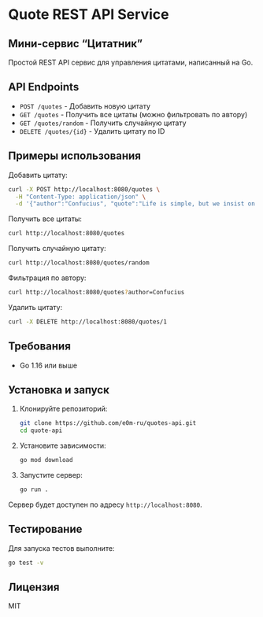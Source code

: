 # Quote REST API Service
## Мини-сервис “Цитатник”
Простой REST API сервис для управления цитатами, написанный на Go.

## API Endpoints

- `POST /quotes` - Добавить новую цитату
- `GET /quotes` - Получить все цитаты (можно фильтровать по автору)
- `GET /quotes/random` - Получить случайную цитату
- `DELETE /quotes/{id}` - Удалить цитату по ID

## Примеры использования

Добавить цитату:
```bash
curl -X POST http://localhost:8080/quotes \
  -H "Content-Type: application/json" \
  -d '{"author":"Confucius", "quote":"Life is simple, but we insist on making it complicated."}'
```

Получить все цитаты:
```bash
curl http://localhost:8080/quotes
```

Получить случайную цитату:
```bash
curl http://localhost:8080/quotes/random
```

Фильтрация по автору:
```bash
curl http://localhost:8080/quotes?author=Confucius
```

Удалить цитату:
```bash
curl -X DELETE http://localhost:8080/quotes/1
```

## Требования

- Go 1.16 или выше

## Установка и запуск
1. Клонируйте репозиторий:
   ```bash
   git clone https://github.com/e0m-ru/quotes-api.git
   cd quote-api
2. Установите зависимости:
   ```bash
   go mod download
   ```
3. Запустите сервер:
   ```bash
   go run .
   ```
Сервер будет доступен по адресу `http://localhost:8080`.

## Тестирование
Для запуска тестов выполните:
```bash
go test -v
```

## Лицензия
MIT
